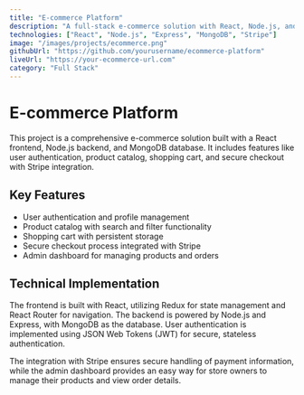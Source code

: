 ```yaml
---
title: "E-commerce Platform"
description: "A full-stack e-commerce solution with React, Node.js, and MongoDB"
technologies: ["React", "Node.js", "Express", "MongoDB", "Stripe"]
image: "/images/projects/ecommerce.png"
githubUrl: "https://github.com/yourusername/ecommerce-platform"
liveUrl: "https://your-ecommerce-url.com"
category: "Full Stack"
---
```


# E-commerce Platform

This project is a comprehensive e-commerce solution built with a React frontend, Node.js backend, and MongoDB database. It includes features like user authentication, product catalog, shopping cart, and secure checkout with Stripe integration.

## Key Features

- User authentication and profile management
- Product catalog with search and filter functionality
- Shopping cart with persistent storage
- Secure checkout process integrated with Stripe
- Admin dashboard for managing products and orders

## Technical Implementation

The frontend is built with React, utilizing Redux for state management and React Router for navigation. The backend is powered by Node.js and Express, with MongoDB as the database. User authentication is implemented using JSON Web Tokens (JWT) for secure, stateless authentication.

The integration with Stripe ensures secure handling of payment information, while the admin dashboard provides an easy way for store owners to manage their products and view order details.

